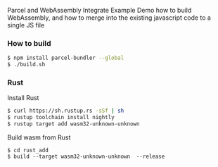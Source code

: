 Parcel and WebAssembly Integrate Example
Demo how to build WebAssembly, and how to merge into the existing javascript code to a single JS file

### How to build

``` bash
$ npm install parcel-bundler --global
$ ./build.sh
```

### Rust
Install Rust
``` bash
$ curl https://sh.rustup.rs -sSf | sh
$ rustup toolchain install nightly
$ rustup target add wasm32-unknown-unknown
```

Build wasm from Rust

```
$ cd rust_add
$ build --target wasm32-unknown-unknown  --release
```
